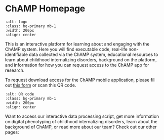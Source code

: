 # ChAMP Homepage

```{image} ../images/logo.png
:alt: logo
:class: bg-primary mb-1
:width: 200px
:align: center
```

This is an interactive platform for learning about and engaging with the ChAMP system. Here you will find executable code, real-life non-identifiable data collected via the ChAMP system, educational resources to learn about childhood internalizing disorders, background on the platform, and information for how you can request access to the ChAMP app for research.

To request download access for the ChAMP mobile application, please fill out [this form](https://forms.office.com/r/PEfwybkiAM) or scan this QR code.

```{image} ../images/QR.png
:alt: QR code
:class: bg-primary mb-1
:width: 200px
:align: center
```

Want to access our interactive data processing script, get more information on digital phenotyping of childhood internalizing disorders, learn about the background of ChAMP, or read more about our team? Check out our other pages:
```{tableofcontents}
```
